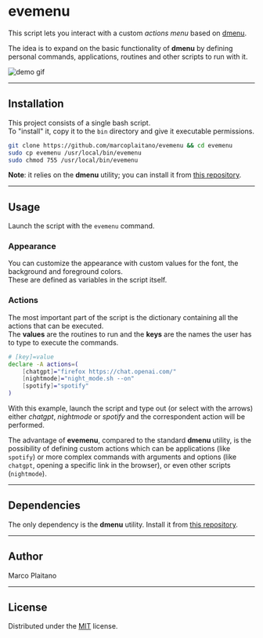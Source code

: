 # evemenu

This script lets you interact with a custom *actions menu* based on [dmenu].

The idea is to expand on the basic functionality of **dmenu** by defining
personal commands, applications, routines and other scripts to run with it.

![demo gif]

- - - - - - - - - - - - - - - - - - - - - - - - - - - - - - - - - - - - - - - -

## Installation

This project consists of a single bash script.  
To "install" it, copy it to the `bin` directory and give it executable
permissions.

```sh
git clone https://github.com/marcoplaitano/evemenu && cd evemenu
sudo cp evemenu /usr/local/bin/evemenu
sudo chmod 755 /usr/local/bin/evemenu
```

**Note**: it relies on the **dmenu** utility; you can install it from
[this repository].

- - - - - - - - - - - - - - - - - - - - - - - - - - - - - - - - - - - - - - - -

## Usage

Launch the script with the `evemenu` command.

### Appearance

You can customize the appearance with custom values for the font, the
background and foreground colors.  
These are defined as variables in the script itself.

### Actions

The most important part of the script is the dictionary containing all the
actions that can be executed.  
The **values** are the routines to run and the **keys** are the names the user
has to type to execute the commands.

```sh
# [key]=value
declare -A actions=(
    [chatgpt]="firefox https://chat.openai.com/"
    [nightmode]="night_mode.sh --on"
    [spotify]="spotify"
)
```

With this example, launch the script and type out (or select with the arrows)
either *chatgpt*, *nightmode* or *spotify* and the correspondent action will be
performed.

The advantage of **evemenu**, compared to the standard **dmenu** utility,
is the possibility of defining custom actions which can be applications (like
`spotify`) or more complex commands with arguments and options (like `chatgpt`,
opening a specific link in the browser), or even other scripts (`nightmode`).

- - - - - - - - - - - - - - - - - - - - - - - - - - - - - - - - - - - - - - - -

## Dependencies

The only dependency is the **dmenu** utility. Install it from [this repository].

- - - - - - - - - - - - - - - - - - - - - - - - - - - - - - - - - - - - - - - -

## Author

Marco Plaitano

- - - - - - - - - - - - - - - - - - - - - - - - - - - - - - - - - - - - - - - -

## License

Distributed under the [MIT] license.

<!-- LINKS -->

[dmenu]:
https://tools.suckless.org/dmenu/
"dmenu website"

[demo gif]:
https://github.com/marcoplaitano/images/blob/main/evemenu_demo.gif
"Demo GIF"

[this repository]:
https://github.com/marcoplaitano/dmenu
"Github repository"

[MIT]:
LICENSE
"Repository file"
